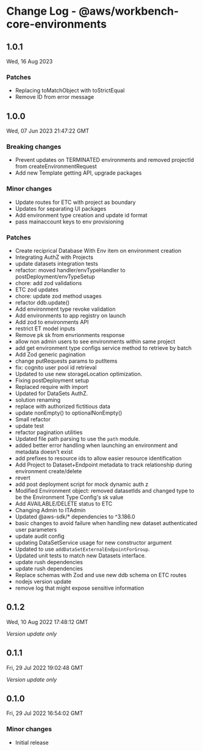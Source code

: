 # Change Log - @aws/workbench-core-environments

## 1.0.1
Wed, 16 Aug 2023

### Patches

- Replacing toMatchObject with toStrictEqual
- Remove ID from error message

## 1.0.0
Wed, 07 Jun 2023 21:47:22 GMT

### Breaking changes

- Prevent updates on TERMINATED environments and removed projectId from createEnvironmentRequest
- Add new Template getting API, upgrade packages

### Minor changes

- Update routes for ETC with project as boundary
- Updates for separating UI packages
- Add environment type creation and update id format
- pass mainaccount keys to env provisioning

### Patches

- Create reciprical Database With Env item on environment creation
- Integrating AuthZ with Projects
- update datasets integration tests
- refactor: moved handler/envTypeHandler to postDeployment/envTypeSetup
- chore: add zod validations
- ETC zod updates
- chore: update zod method usages
- refactor ddb.update()
- Add environment type revoke validation
- Add environments to app registry on launch
- Add zod to environments API
- restrict ET model inputs
- Remove pk sk from envrionments response
- allow non admin users to see environments within same project
- add get environment type configs service method to retrieve by batch
- Add Zod generic pagination
- change putRequests params to putItems
- fix: cognito user pool id retrieval
- Updated to use new storageLocation optimization.
- Fixing postDeployment setup
- Replaced require with import
- Updated for DataSets AuthZ.
- solution renaming
- replace with authorized fictitious data
-  update nonEmpty() to optionalNonEmpty()
- Small refactor
- update test
- refactor pagination utilities
- Updated file path parsing to use the `path` module.
- added better error handling when launching an environment and metadata doesn't exist
- add prefixes to resource ids to allow easier resource identification
- Add Project to Dataset+Endpoint metadata to track relationship during environment create/delete
- revert
- add post deployment script for mock dynamic auth z
- Modified Environment object: removed datasetIds and changed type to be the Environment Type Config's sk value
- Add AVAILABLE/DELETE status to ETC
- Changing Admin to ITAdmin
- Updated @aws-sdk/* dependencies to ^3.186.0
- basic changes to avoid failure when handling new dataset authenticated user parameters
- update audit config
- updating DataSetService usage for new constructor argument
- Updated to use `addDataSetExternalEndpointForGroup`.
- Updated unit tests to match new Datasets interface.
- update rush dependencies
- update rush dependencies
- Replace schemas with Zod and use new ddb schema on ETC routes
- nodejs version update
- remove log that might expose sensitive information

## 0.1.2
Wed, 10 Aug 2022 17:48:12 GMT

_Version update only_

## 0.1.1
Fri, 29 Jul 2022 19:02:48 GMT

_Version update only_

## 0.1.0
Fri, 29 Jul 2022 16:54:02 GMT

### Minor changes

- Initial release

